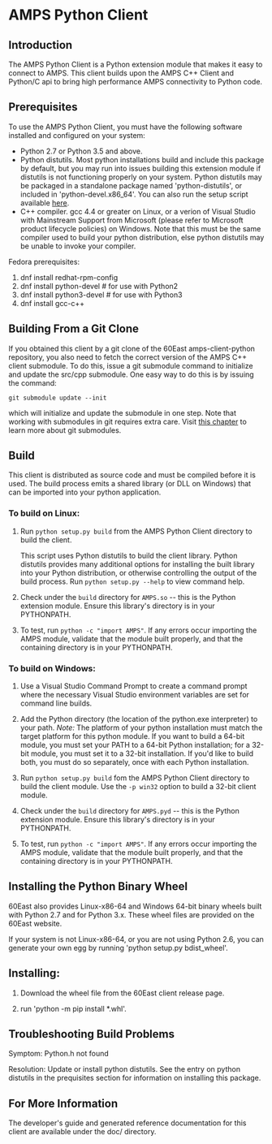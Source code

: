 AMPS Python Client
==================

Introduction
------------

The AMPS Python Client is a Python extension module that makes it easy to connect to AMPS. This client builds upon the AMPS C++ Client and Python/C api to bring high performance AMPS connectivity to Python code.


Prerequisites
-------------

To use the AMPS Python Client, you must have the following software installed and configured on your system:

* Python 2.7 or Python 3.5 and above.
* Python distutils. Most python installations build and include this package by default, but you may run into issues building this extension module if distutils is not functioning properly on your system.
  Python distutils may be packaged in a standalone package named 'python-distutils', or included in 'python-devel.x86_64'. You can also run the setup script available [here](http://peak.telecommunity.com/dist/ez_setup.py).
* C++ compiler. gcc 4.4 or greater on Linux, or a verion of Visual Studio with Mainstream Support from Microsoft (please
  refer to Microsoft product lifecycle policies) on Windows. Note that this must be the same compiler used to build your
  python distribution, else python distutils may be unable to invoke your compiler.


Fedora prerequisites:
1. dnf install redhat-rpm-config
2. dnf install python-devel  # for use with Python2
3. dnf install python3-devel # for use with Python3
4. dnf install gcc-c++

Building From a Git Clone
-------------------------

If you obtained this client by a git clone of the 60East amps-client-python repository, you also need to fetch the correct version of the 
AMPS C++ client submodule. To do this, issue a git submodule command to initialize and update the src/cpp submodule. One easy
way to do this is by issuing the command:

    git submodule update --init

which will initialize and update the submodule in one step. Note that working with submodules in git requires extra care. Visit
[this chapter](http://git-scm.com/book/en/Git-Tools-Submodules) to learn more about git submodules.

Build
-----

This client is distributed as source code and must be compiled before it is used. The build process emits a shared library
(or DLL on Windows) that can be imported into your python application.

### To build on Linux:

1. Run `python setup.py build` from the AMPS Python Client directory to build the client.

   This script uses Python distutils to build the client library. Python distutils provides many additional options for installing the built library into your Python distribution, or
   otherwise controlling the output of the build process. Run `python setup.py --help` to view command help.

2. Check under the `build` directory for `AMPS.so` -- this is the Python extension module. Ensure this library's directory is in your PYTHONPATH.

3. To test, run `python -c "import AMPS"`.  If any errors occur importing the AMPS module, validate that the module built properly, and that the containing directory is in your PYTHONPATH.

### To build on Windows:

1. Use a Visual Studio Command Prompt to create a command prompt where the necessary Visual Studio environment variables are set for command line builds.

2. Add the Python directory (the location of the python.exe interpreter) to your path.
   *Note:* The platform of your python installation must match the target platform for this python module. If you want to
   build a 64-bit module, you must set your PATH to a 64-bit Python installation; for a 32-bit module, you must set it to
   a 32-bit installation. If you'd like to build both, you must do so separately, once with each Python installation.
3. Run `python setup.py build` fom the AMPS Python Client directory to build the client module. Use the `-p win32` option to build a 32-bit client module.
4. Check under the `build` directory for `AMPS.pyd` -- this is the Python extension module. Ensure this library's directory is in your PYTHONPATH.
5. To test, run `python -c "import AMPS"`. If any errors occur importing the AMPS module, validate that the module built properly, and that the containing directory is in your PYTHONPATH.

Installing the Python Binary Wheel
----------------------------------

60East also provides Linux-x86-64 and Windows 64-bit binary wheels built with Python 2.7 and for Python 3.x.
These wheel files are provided on the 60East website.

If your system is not Linux-x86-64, or you are not using Python 2.6, you can generate your own egg by running 'python setup.py bdist_wheel'.

## Installing:

1. Download the wheel file from the 60East client release page.

2. run 'python -m pip install *.whl'.

Troubleshooting Build Problems
------------------------------

Symptom: Python.h not found

Resolution: Update or install python distutils. See the entry on python distutils in the prequisites section for information on installing this package.


For More Information
--------------------

The developer's guide and generated reference documentation for this client are available under the doc/ directory.


